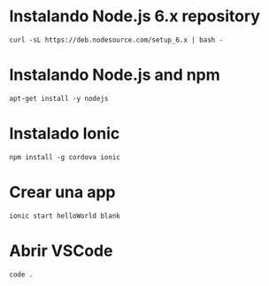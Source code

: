 # Instalando Node.js 6.x repository
```
curl -sL https://deb.nodesource.com/setup_6.x | bash -
```

# Instalando Node.js and npm
```
apt-get install -y nodejs
```

# Instalado Ionic
```
npm install -g cordova ionic
```

# Crear una app
```
ionic start helloWorld blank
```

# Abrir VSCode
```
code .
```
